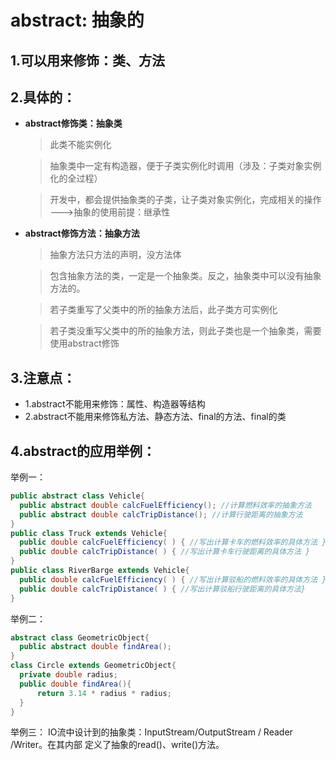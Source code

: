 # abstract: 抽象的
## 1.可以用来修饰：类、方法

## 2.具体的：

* **abstract修饰类：抽象类**

  > 此类不能实例化


  > 抽象类中一定有构造器，便于子类实例化时调用（涉及：子类对象实例化的全过程）


  > 开发中，都会提供抽象类的子类，让子类对象实例化，完成相关的操作 --->抽象的使用前提：继承性

* **abstract修饰方法：抽象方法**


  > 抽象方法只方法的声明，没方法体
  

  > 包含抽象方法的类，一定是一个抽象类。反之，抽象类中可以没有抽象方法的。


  > 若子类重写了父类中的所的抽象方法后，此子类方可实例化


  >若子类没重写父类中的所的抽象方法，则此子类也是一个抽象类，需要使用abstract修饰


## 3.注意点：
 * 1.abstract不能用来修饰：属性、构造器等结构
 * 2.abstract不能用来修饰私方法、静态方法、final的方法、final的类


## 4.abstract的应用举例：

举例一：
```java
public abstract class Vehicle{
  public abstract double calcFuelEfficiency(); //计算燃料效率的抽象方法
  public abstract double calcTripDistance(); //计算行驶距离的抽象方法
}
public class Truck extends Vehicle{
  public double calcFuelEfficiency( ) { //写出计算卡车的燃料效率的具体方法 }
  public double calcTripDistance( ) { //写出计算卡车行驶距离的具体方法 }
}
public class RiverBarge extends Vehicle{
  public double calcFuelEfficiency( ) { //写出计算驳船的燃料效率的具体方法 }
  public double calcTripDistance( ) { //写出计算驳船行驶距离的具体方法}
}
```
举例二：
```java
abstract class GeometricObject{
  public abstract double findArea();
}
class Circle extends GeometricObject{
  private double radius;
  public double findArea(){
      return 3.14 * radius * radius;
  }
}
```
举例三：
IO流中设计到的抽象类：InputStream/OutputStream / Reader /Writer。在其内部
定义了抽象的read()、write()方法。


